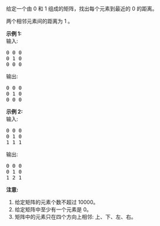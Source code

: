<html>
 <body>
  <p>
   给定一个由 0 和 1 组成的矩阵，找出每个元素到最近的 0 的距离。
  </p>
  <p>
   两个相邻元素间的距离为 1 。
  </p>
  <p>
   <strong>
    示例 1:
   </strong>
   <br/>
   输入:
  </p>
  <pre>
0 0 0
0 1 0
0 0 0
</pre>
  <p>
   输出:
  </p>
  <pre>
0 0 0
0 1 0
0 0 0
</pre>
  <p>
   <strong>
    示例 2:
   </strong>
   <br/>
   输入:
  </p>
  <pre>
0 0 0
0 1 0
1 1 1
</pre>
  <p>
   输出:
  </p>
  <pre>
0 0 0
0 1 0
1 2 1
</pre>
  <p>
   <strong>
    注意:
   </strong>
  </p>
  <ol>
   <li>
    给定矩阵的元素个数不超过 10000。
   </li>
   <li>
    给定矩阵中至少有一个元素是 0。
   </li>
   <li>
    矩阵中的元素只在四个方向上相邻: 上、下、左、右。
   </li>
  </ol>
 </body>
</html>